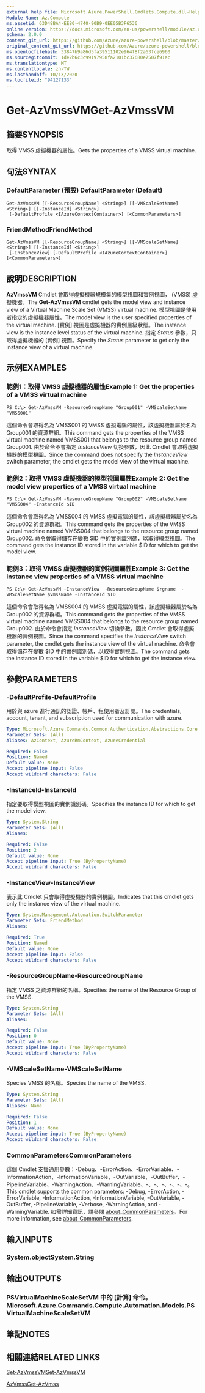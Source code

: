 ```yaml
---
external help file: Microsoft.Azure.PowerShell.Cmdlets.Compute.dll-Help.xml
Module Name: Az.Compute
ms.assetid: 63D48BA4-EE80-4740-90B9-0EE05B3F6536
online version: https://docs.microsoft.com/en-us/powershell/module/az.compute/get-azvmssvm
schema: 2.0.0
content_git_url: https://github.com/Azure/azure-powershell/blob/master/src/Compute/Compute/help/Get-AzVmssVM.md
original_content_git_url: https://github.com/Azure/azure-powershell/blob/master/src/Compute/Compute/help/Get-AzVmssVM.md
ms.openlocfilehash: 33847b9a86d5fa39511102e964f8f2a63fce6960
ms.sourcegitcommit: 1de2b6c3c99197958fa2101bc37680e7507f91ac
ms.translationtype: MT
ms.contentlocale: zh-TW
ms.lasthandoff: 10/13/2020
ms.locfileid: "94127133"
---
```

# <span data-ttu-id="9bb95-101">Get-AzVmssVM</span><span class="sxs-lookup"><span data-stu-id="9bb95-101">Get-AzVmssVM</span></span>

## <span data-ttu-id="9bb95-102">摘要</span><span class="sxs-lookup"><span data-stu-id="9bb95-102">SYNOPSIS</span></span>
<span data-ttu-id="9bb95-103">取得 VMSS 虛擬機器的屬性。</span><span class="sxs-lookup"><span data-stu-id="9bb95-103">Gets the properties of a VMSS virtual machine.</span></span>

## <span data-ttu-id="9bb95-104">句法</span><span class="sxs-lookup"><span data-stu-id="9bb95-104">SYNTAX</span></span>

### <span data-ttu-id="9bb95-105">DefaultParameter (預設) </span><span class="sxs-lookup"><span data-stu-id="9bb95-105">DefaultParameter (Default)</span></span>
```
Get-AzVmssVM [[-ResourceGroupName] <String>] [[-VMScaleSetName] <String>] [[-InstanceId] <String>]
 [-DefaultProfile <IAzureContextContainer>] [<CommonParameters>]
```

### <span data-ttu-id="9bb95-106">FriendMethod</span><span class="sxs-lookup"><span data-stu-id="9bb95-106">FriendMethod</span></span>
```
Get-AzVmssVM [[-ResourceGroupName] <String>] [[-VMScaleSetName] <String>] [[-InstanceId] <String>]
 [-InstanceView] [-DefaultProfile <IAzureContextContainer>] [<CommonParameters>]
```

## <span data-ttu-id="9bb95-107">說明</span><span class="sxs-lookup"><span data-stu-id="9bb95-107">DESCRIPTION</span></span>
<span data-ttu-id="9bb95-108">**AzVmssVM** Cmdlet 會取得虛擬機器規模集的模型視圖和實例視圖， (VMSS) 虛擬機器。</span><span class="sxs-lookup"><span data-stu-id="9bb95-108">The **Get-AzVmssVM** cmdlet gets the model view and instance view of a Virtual Machine Scale Set (VMSS) virtual machine.</span></span>
<span data-ttu-id="9bb95-109">模型視圖是使用者指定的虛擬機器屬性。</span><span class="sxs-lookup"><span data-stu-id="9bb95-109">The model view is the user specified properties of the virtual machine.</span></span>
<span data-ttu-id="9bb95-110">[實例] 視圖是虛擬機器的實例層級狀態。</span><span class="sxs-lookup"><span data-stu-id="9bb95-110">The instance view is the instance level status of the virtual machine.</span></span>
<span data-ttu-id="9bb95-111">指定 *Status* 參數，只取得虛擬機器的 [實例] 視圖。</span><span class="sxs-lookup"><span data-stu-id="9bb95-111">Specify the *Status* parameter to get only the instance view of a virtual machine.</span></span>

## <span data-ttu-id="9bb95-112">示例</span><span class="sxs-lookup"><span data-stu-id="9bb95-112">EXAMPLES</span></span>

### <span data-ttu-id="9bb95-113">範例1：取得 VMSS 虛擬機器的屬性</span><span class="sxs-lookup"><span data-stu-id="9bb95-113">Example 1: Get the properties of a VMSS virtual machine</span></span>
```
PS C:\> Get-AzVmssVM -ResourceGroupName "Group001" -VMScaleSetName "VMSS001"
```

<span data-ttu-id="9bb95-114">這個命令會取得名為 VMSS001 的 VMSS 虛擬電腦的屬性，該虛擬機器屬於名為 Group001 的資源群組。</span><span class="sxs-lookup"><span data-stu-id="9bb95-114">This command gets the properties of the VMSS virtual machine named VMSS001 that belongs to the resource group named Group001.</span></span>
<span data-ttu-id="9bb95-115">由於命令不會指定 *InstanceView* 切換參數，因此 Cmdlet 會取得虛擬機器的模型視圖。</span><span class="sxs-lookup"><span data-stu-id="9bb95-115">Since the command does not specify the *InstanceView* switch parameter, the cmdlet gets the model view of the virtual machine.</span></span>

### <span data-ttu-id="9bb95-116">範例2：取得 VMSS 虛擬機器的模型視圖屬性</span><span class="sxs-lookup"><span data-stu-id="9bb95-116">Example 2: Get the model view properties of a VMSS virtual machine</span></span>
```
PS C:\> Get-AzVmssVM -ResourceGroupName "Group002" -VMScaleSetName "VMSS004" -InstanceId $ID
```

<span data-ttu-id="9bb95-117">這個命令會取得名為 VMSS004 的 VMSS 虛擬電腦的屬性，該虛擬機器屬於名為 Group002 的資源群組。</span><span class="sxs-lookup"><span data-stu-id="9bb95-117">This command gets the properties of the VMSS virtual machine named VMSS004 that belongs to the resource group named Group002.</span></span>
<span data-ttu-id="9bb95-118">命令會取得儲存在變數 $ID 中的實例識別碼，以取得模型視圖。</span><span class="sxs-lookup"><span data-stu-id="9bb95-118">The command gets the instance ID stored in the variable $ID for which to get the model view.</span></span>

### <span data-ttu-id="9bb95-119">範例3：取得 VMSS 虛擬機器的實例視圖屬性</span><span class="sxs-lookup"><span data-stu-id="9bb95-119">Example 3: Get the instance view properties of a VMSS virtual machine</span></span>
```
PS C:\> Get-AzVmssVM -InstanceView  -ResourceGroupName $rgname  -VMScaleSetName $vmssName -InstanceId $ID
```

<span data-ttu-id="9bb95-120">這個命令會取得名為 VMSS004 的 VMSS 虛擬電腦的屬性，該虛擬機器屬於名為 Group002 的資源群組。</span><span class="sxs-lookup"><span data-stu-id="9bb95-120">This command gets the properties of the VMSS virtual machine named VMSS004 that belongs to the resource group named Group002.</span></span>
<span data-ttu-id="9bb95-121">由於命令會指定 *InstanceView* 切換參數，因此 Cmdlet 會取得虛擬機器的實例視圖。</span><span class="sxs-lookup"><span data-stu-id="9bb95-121">Since the command specifies the *InstanceView* switch parameter, the cmdlet gets the instance view of the virtual machine.</span></span>
<span data-ttu-id="9bb95-122">命令會取得儲存在變數 $ID 中的實例識別碼，以取得實例視圖。</span><span class="sxs-lookup"><span data-stu-id="9bb95-122">The command gets the instance ID stored in the variable $ID for which to get the instance view.</span></span>

## <span data-ttu-id="9bb95-123">參數</span><span class="sxs-lookup"><span data-stu-id="9bb95-123">PARAMETERS</span></span>

### <span data-ttu-id="9bb95-124">-DefaultProfile</span><span class="sxs-lookup"><span data-stu-id="9bb95-124">-DefaultProfile</span></span>
<span data-ttu-id="9bb95-125">用於與 azure 進行通訊的認證、帳戶、租使用者及訂閱。</span><span class="sxs-lookup"><span data-stu-id="9bb95-125">The credentials, account, tenant, and subscription used for communication with azure.</span></span>

```yaml
Type: Microsoft.Azure.Commands.Common.Authentication.Abstractions.Core.IAzureContextContainer
Parameter Sets: (All)
Aliases: AzContext, AzureRmContext, AzureCredential

Required: False
Position: Named
Default value: None
Accept pipeline input: False
Accept wildcard characters: False
```

### <span data-ttu-id="9bb95-126">-InstanceId</span><span class="sxs-lookup"><span data-stu-id="9bb95-126">-InstanceId</span></span>
<span data-ttu-id="9bb95-127">指定要取得模型視圖的實例識別碼。</span><span class="sxs-lookup"><span data-stu-id="9bb95-127">Specifies the instance ID for which to get the model view.</span></span>

```yaml
Type: System.String
Parameter Sets: (All)
Aliases:

Required: False
Position: 2
Default value: None
Accept pipeline input: True (ByPropertyName)
Accept wildcard characters: False
```

### <span data-ttu-id="9bb95-128">-InstanceView</span><span class="sxs-lookup"><span data-stu-id="9bb95-128">-InstanceView</span></span>
<span data-ttu-id="9bb95-129">表示此 Cmdlet 只會取得虛擬機器的實例視圖。</span><span class="sxs-lookup"><span data-stu-id="9bb95-129">Indicates that this cmdlet gets only the instance view of the virtual machine.</span></span>

```yaml
Type: System.Management.Automation.SwitchParameter
Parameter Sets: FriendMethod
Aliases:

Required: True
Position: Named
Default value: None
Accept pipeline input: False
Accept wildcard characters: False
```

### <span data-ttu-id="9bb95-130">-ResourceGroupName</span><span class="sxs-lookup"><span data-stu-id="9bb95-130">-ResourceGroupName</span></span>
<span data-ttu-id="9bb95-131">指定 VMSS 之資源群組的名稱。</span><span class="sxs-lookup"><span data-stu-id="9bb95-131">Specifies the name of the Resource Group of the VMSS.</span></span>

```yaml
Type: System.String
Parameter Sets: (All)
Aliases:

Required: False
Position: 0
Default value: None
Accept pipeline input: True (ByPropertyName)
Accept wildcard characters: False
```

### <span data-ttu-id="9bb95-132">-VMScaleSetName</span><span class="sxs-lookup"><span data-stu-id="9bb95-132">-VMScaleSetName</span></span>
<span data-ttu-id="9bb95-133">Species VMSS 的名稱。</span><span class="sxs-lookup"><span data-stu-id="9bb95-133">Species the name of the VMSS.</span></span>

```yaml
Type: System.String
Parameter Sets: (All)
Aliases: Name

Required: False
Position: 1
Default value: None
Accept pipeline input: True (ByPropertyName)
Accept wildcard characters: False
```

### <span data-ttu-id="9bb95-134">CommonParameters</span><span class="sxs-lookup"><span data-stu-id="9bb95-134">CommonParameters</span></span>
<span data-ttu-id="9bb95-135">這個 Cmdlet 支援通用參數：-Debug、-ErrorAction、-ErrorVariable、-InformationAction、-InformationVariable、-OutVariable、-OutBuffer、-PipelineVariable、-WarningAction、-WarningVariable、-、-、-、-、-、-。</span><span class="sxs-lookup"><span data-stu-id="9bb95-135">This cmdlet supports the common parameters: -Debug, -ErrorAction, -ErrorVariable, -InformationAction, -InformationVariable, -OutVariable, -OutBuffer, -PipelineVariable, -Verbose, -WarningAction, and -WarningVariable.</span></span> <span data-ttu-id="9bb95-136">如需詳細資訊，請參閱 [about_CommonParameters](http://go.microsoft.com/fwlink/?LinkID=113216)。</span><span class="sxs-lookup"><span data-stu-id="9bb95-136">For more information, see [about_CommonParameters](http://go.microsoft.com/fwlink/?LinkID=113216).</span></span>

## <span data-ttu-id="9bb95-137">輸入</span><span class="sxs-lookup"><span data-stu-id="9bb95-137">INPUTS</span></span>

### <span data-ttu-id="9bb95-138">System.object</span><span class="sxs-lookup"><span data-stu-id="9bb95-138">System.String</span></span>

## <span data-ttu-id="9bb95-139">輸出</span><span class="sxs-lookup"><span data-stu-id="9bb95-139">OUTPUTS</span></span>

### <span data-ttu-id="9bb95-140">PSVirtualMachineScaleSetVM 中的 [計算] 命令。</span><span class="sxs-lookup"><span data-stu-id="9bb95-140">Microsoft.Azure.Commands.Compute.Automation.Models.PSVirtualMachineScaleSetVM</span></span>

## <span data-ttu-id="9bb95-141">筆記</span><span class="sxs-lookup"><span data-stu-id="9bb95-141">NOTES</span></span>

## <span data-ttu-id="9bb95-142">相關連結</span><span class="sxs-lookup"><span data-stu-id="9bb95-142">RELATED LINKS</span></span>

[<span data-ttu-id="9bb95-143">Set-AzVmssVM</span><span class="sxs-lookup"><span data-stu-id="9bb95-143">Set-AzVmssVM</span></span>](./Set-AzVmssVM.md)

[<span data-ttu-id="9bb95-144">AzVmss</span><span class="sxs-lookup"><span data-stu-id="9bb95-144">Get-AzVmss</span></span>](./Get-AzVmss.md)


